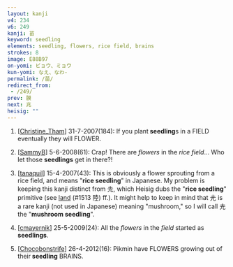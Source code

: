 ```yaml
---
layout: kanji
v4: 234
v6: 249
kanji: 苗
keyword: seedling
elements: seedling, flowers, rice field, brains
strokes: 8
image: E88B97
on-yomi: ビョウ、ミョウ
kun-yomi: なえ、なわ-
permalink: /苗/
redirect_from:
 - /249/
prev: 膜
next: 兆
heisig: ""
---
```


1) [<a href="http://kanji.koohii.com/profile/Christine_Tham">Christine_Tham</a>] 31-7-2007(184): If you plant<strong> seedling</strong>s in a FIELD eventually they will FLOWER.

2) [<a href="http://kanji.koohii.com/profile/SammyB">SammyB</a>] 5-6-2008(61): Crap! There are <em>flowers</em> in the <em>rice field</em>... Who let those <strong>seedlings</strong> get in there?!

3) [<a href="http://kanji.koohii.com/profile/tanaquil">tanaquil</a>] 15-4-2007(43): This is obviously a flower sprouting from a rice field, and means &quot;<strong>rice<strong> seedling</strong></strong>&quot; in Japanese. My problem is keeping this kanji distinct from 圥, which Heisig dubs the &quot;<strong>rice<strong> seedling</strong></strong>&quot; primitive (see <a href="../v4/1513.html">land</a> (#1513 陸) ff.). It might help to keep in mind that 圥 is a rare kanji (not used in Japanese) meaning &quot;mushroom,&quot; so I will call 圥 the &quot;<strong>mushroom<strong> seedling</strong></strong>&quot;.

4) [<a href="http://kanji.koohii.com/profile/cmayernik">cmayernik</a>] 25-5-2009(24): All the <em>flowers</em> in the <em>field</em> started as <strong>seedlings</strong>.

5) [<a href="http://kanji.koohii.com/profile/Chocobonstrife">Chocobonstrife</a>] 26-4-2012(16): Pikmin have FLOWERS growing out of their<strong> seedling</strong> BRAINS.

